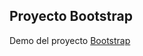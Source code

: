
## Proyecto Bootstrap

Demo del proyecto [Bootstrap](https://raulsr92.github.io/Bootstrap-project/)